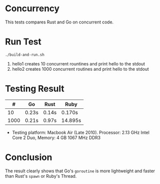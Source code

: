 # Concurrency

This tests compares Rust and Go on concurrent code.

# Run Test
```
./build-and-run.sh
```

1. hello1 creates 10 concurrent rountines and print hello to the stdout
2. hello2 creates 1000 concurrent routines and print hello to the stdout

# Testing Result
|  # | Go  |  Rust | Ruby  |
|---|---|---|---|
|  10 | 0.23s  | 0.14s  | 0.170s   |
|  1000 | 0.21s  | 0.97s  | 14.895s  |

* Testing platform: Macbook Air (Late 2010). Processor: 2.13 GHz Intel Core 2 Duo, Memory: 4 GB 1067 MHz DDR3

# Conclusion

The result clearly shows that Go's `goroutine` is more lightweight and faster than Rust's `spawn` or Ruby's Thread.